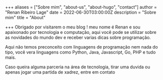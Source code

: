 +++
aliases = ["Sobre mim", "about-us", "about-hugo", "contact"]
author = "Renan Ribeiro Lage"
date = 2022-06-30T03:00:00Z
description = "Sobre mim"
title = "About"

+++
Obrigado por visitarem o meu blog ! meu nome é Renan e sou apaixonado por tecnologia e computação, aqui você pode se utilizar sobre as novidades do mundo dev e receber varias dicas sobre programação.

Aqui não temos preconceito com linguagens de programação nem nada do tipo, você vera linguagens como Python, Java, Javascript, Go, PHP e tudo mais.

Caso queira alguma parceria na área de tecnologia, tirar uma duvida ou apenas jogar uma partida de xadrez, entre em contato